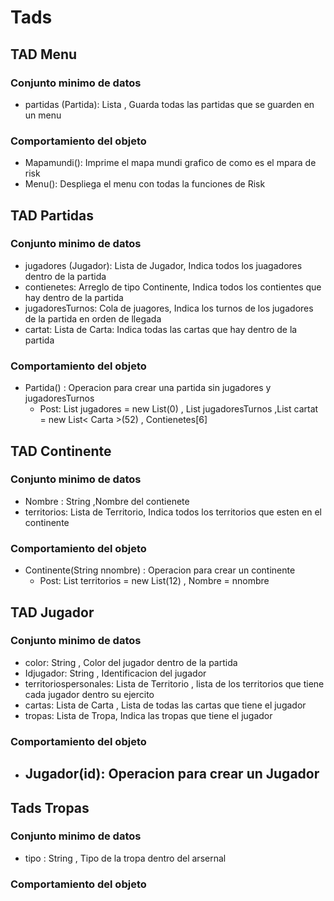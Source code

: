 # Tads

## TAD Menu
### Conjunto minimo de datos
- partidas (Partida): Lista <Partida>, Guarda todas las partidas que se guarden en un menu
### Comportamiento del objeto
- Mapamundi(): Imprime el mapa mundi grafico de como es el mpara de risk
- Menu(): Despliega el menu con todas la funciones de Risk
  
## TAD Partidas
### Conjunto minimo de datos
- jugadores (Jugador): Lista de Jugador, Indica todos los juagadores dentro de la partida
- contienetes: Arreglo de tipo Continente, Indica todos los contientes que hay dentro de la partida
- jugadoresTurnos: Cola de juagores, Indica los turnos de los jugadores de la partida en orden de llegada
- cartat: Lista de Carta: Indica todas las cartas que hay dentro de la partida
### Comportamiento del objeto
- Partida() : Operacion para crear una partida sin jugadores y jugadoresTurnos 
   - Post:  List<Jugador> jugadores = new List<Jugador>(0) , List<Stack> jugadoresTurnos ,List<Carta> cartat = new List< Carta >(52) , Contienetes[6]
 
## TAD Continente
### Conjunto minimo de datos
- Nombre : String ,Nombre del contienete
- territorios: Lista de Territorio, Indica todos los territorios que esten en el continente
### Comportamiento del objeto
- Continente(String nnombre) : Operacion para crear un continente
   - Post: List<Territorio> territorios = new List<Territorio>(12) , Nombre = nnombre
  
## TAD Jugador
### Conjunto minimo de datos
- color: String , Color del jugador dentro de la partida
- Idjugador: String , Identificacion del jugador
- territoriospersonales: Lista de Territorio , lista de los territorios que tiene cada jugador dentro su ejercito
- cartas: Lista de Carta , Lista de todas las cartas que tiene el jugador
- tropas: Lista de Tropa, Indica las tropas que tiene el jugador
### Comportamiento del objeto
- Jugador(id): Operacion para crear un Jugador
  - 

## Tads Tropas
### Conjunto minimo de datos
- tipo : String , Tipo de la tropa dentro del arsernal
### Comportamiento del objeto

